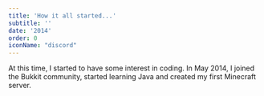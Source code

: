 ```yaml
---
title: 'How it all started...'
subtitle: ''
date: '2014'
order: 0
iconName: "discord"
---
```


At this time, I started to have some interest in coding. In May 2014, I joined the Bukkit community, started learning Java and created my first Minecraft server.
